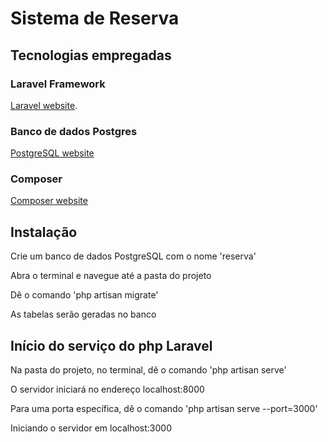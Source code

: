# Sistema de Reserva

## Tecnologias empregadas

### Laravel Framework

[Laravel website](http://laravel.com/docs).

### Banco de dados Postgres
[PostgreSQL website](http://www.postgresql.org.br/)

### Composer
[Composer website](https://getcomposer.org/)

## Instalação
Crie um banco de dados PostgreSQL com o nome 'reserva'

Abra o terminal e navegue até a pasta do projeto

Dê o comando 'php artisan migrate'

As tabelas serão geradas no banco

## Início do serviço do php Laravel
Na pasta do projeto, no terminal, dê o comando 'php artisan serve'

O servidor iniciará no endereço localhost:8000

Para uma porta específica, dê o comando 'php artisan serve --port=3000'

Iniciando o servidor em localhost:3000

